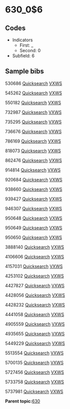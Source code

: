 # 630\_0$6

## Codes

-   Indicators
    -   First: \_
    -   Second: 0
-   Subfield: 6

## Sample bibs

530686 [Quicksearch](https://search.library.yale.edu/catalog/530686) [VXWS](http://prodorbis.library.yale.edu:7014/vxws/GetHoldingsService?bibId=530686)

545262 [Quicksearch](https://search.library.yale.edu/catalog/545262) [VXWS](http://prodorbis.library.yale.edu:7014/vxws/GetHoldingsService?bibId=545262)

550182 [Quicksearch](https://search.library.yale.edu/catalog/550182) [VXWS](http://prodorbis.library.yale.edu:7014/vxws/GetHoldingsService?bibId=550182)

732987 [Quicksearch](https://search.library.yale.edu/catalog/732987) [VXWS](http://prodorbis.library.yale.edu:7014/vxws/GetHoldingsService?bibId=732987)

735295 [Quicksearch](https://search.library.yale.edu/catalog/735295) [VXWS](http://prodorbis.library.yale.edu:7014/vxws/GetHoldingsService?bibId=735295)

736676 [Quicksearch](https://search.library.yale.edu/catalog/736676) [VXWS](http://prodorbis.library.yale.edu:7014/vxws/GetHoldingsService?bibId=736676)

786169 [Quicksearch](https://search.library.yale.edu/catalog/786169) [VXWS](http://prodorbis.library.yale.edu:7014/vxws/GetHoldingsService?bibId=786169)

818073 [Quicksearch](https://search.library.yale.edu/catalog/818073) [VXWS](http://prodorbis.library.yale.edu:7014/vxws/GetHoldingsService?bibId=818073)

862476 [Quicksearch](https://search.library.yale.edu/catalog/862476) [VXWS](http://prodorbis.library.yale.edu:7014/vxws/GetHoldingsService?bibId=862476)

914814 [Quicksearch](https://search.library.yale.edu/catalog/914814) [VXWS](http://prodorbis.library.yale.edu:7014/vxws/GetHoldingsService?bibId=914814)

920684 [Quicksearch](https://search.library.yale.edu/catalog/920684) [VXWS](http://prodorbis.library.yale.edu:7014/vxws/GetHoldingsService?bibId=920684)

938660 [Quicksearch](https://search.library.yale.edu/catalog/938660) [VXWS](http://prodorbis.library.yale.edu:7014/vxws/GetHoldingsService?bibId=938660)

939427 [Quicksearch](https://search.library.yale.edu/catalog/939427) [VXWS](http://prodorbis.library.yale.edu:7014/vxws/GetHoldingsService?bibId=939427)

946307 [Quicksearch](https://search.library.yale.edu/catalog/946307) [VXWS](http://prodorbis.library.yale.edu:7014/vxws/GetHoldingsService?bibId=946307)

950648 [Quicksearch](https://search.library.yale.edu/catalog/950648) [VXWS](http://prodorbis.library.yale.edu:7014/vxws/GetHoldingsService?bibId=950648)

950649 [Quicksearch](https://search.library.yale.edu/catalog/950649) [VXWS](http://prodorbis.library.yale.edu:7014/vxws/GetHoldingsService?bibId=950649)

950650 [Quicksearch](https://search.library.yale.edu/catalog/950650) [VXWS](http://prodorbis.library.yale.edu:7014/vxws/GetHoldingsService?bibId=950650)

3888140 [Quicksearch](https://search.library.yale.edu/catalog/3888140) [VXWS](http://prodorbis.library.yale.edu:7014/vxws/GetHoldingsService?bibId=3888140)

4106606 [Quicksearch](https://search.library.yale.edu/catalog/4106606) [VXWS](http://prodorbis.library.yale.edu:7014/vxws/GetHoldingsService?bibId=4106606)

4157031 [Quicksearch](https://search.library.yale.edu/catalog/4157031) [VXWS](http://prodorbis.library.yale.edu:7014/vxws/GetHoldingsService?bibId=4157031)

4253102 [Quicksearch](https://search.library.yale.edu/catalog/4253102) [VXWS](http://prodorbis.library.yale.edu:7014/vxws/GetHoldingsService?bibId=4253102)

4427827 [Quicksearch](https://search.library.yale.edu/catalog/4427827) [VXWS](http://prodorbis.library.yale.edu:7014/vxws/GetHoldingsService?bibId=4427827)

4428056 [Quicksearch](https://search.library.yale.edu/catalog/4428056) [VXWS](http://prodorbis.library.yale.edu:7014/vxws/GetHoldingsService?bibId=4428056)

4428232 [Quicksearch](https://search.library.yale.edu/catalog/4428232) [VXWS](http://prodorbis.library.yale.edu:7014/vxws/GetHoldingsService?bibId=4428232)

4441058 [Quicksearch](https://search.library.yale.edu/catalog/4441058) [VXWS](http://prodorbis.library.yale.edu:7014/vxws/GetHoldingsService?bibId=4441058)

4905559 [Quicksearch](https://search.library.yale.edu/catalog/4905559) [VXWS](http://prodorbis.library.yale.edu:7014/vxws/GetHoldingsService?bibId=4905559)

4935655 [Quicksearch](https://search.library.yale.edu/catalog/4935655) [VXWS](http://prodorbis.library.yale.edu:7014/vxws/GetHoldingsService?bibId=4935655)

5449229 [Quicksearch](https://search.library.yale.edu/catalog/5449229) [VXWS](http://prodorbis.library.yale.edu:7014/vxws/GetHoldingsService?bibId=5449229)

5513554 [Quicksearch](https://search.library.yale.edu/catalog/5513554) [VXWS](http://prodorbis.library.yale.edu:7014/vxws/GetHoldingsService?bibId=5513554)

5700135 [Quicksearch](https://search.library.yale.edu/catalog/5700135) [VXWS](http://prodorbis.library.yale.edu:7014/vxws/GetHoldingsService?bibId=5700135)

5727456 [Quicksearch](https://search.library.yale.edu/catalog/5727456) [VXWS](http://prodorbis.library.yale.edu:7014/vxws/GetHoldingsService?bibId=5727456)

5733758 [Quicksearch](https://search.library.yale.edu/catalog/5733758) [VXWS](http://prodorbis.library.yale.edu:7014/vxws/GetHoldingsService?bibId=5733758)

5737981 [Quicksearch](https://search.library.yale.edu/catalog/5737981) [VXWS](http://prodorbis.library.yale.edu:7014/vxws/GetHoldingsService?bibId=5737981)

**Parent topic:**[630](../../tags/630/630.md)

